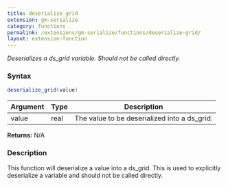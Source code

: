 ```yaml
---
title: deserialize_grid
extension: gm-serialize
category: functions
permalink: /extensions/gm-serialize/functions/deserialize-grid/
layout: extension-function
---
```


_Deserializes a ds_grid variable. Should not be called directly._

### Syntax
```cs
deserialize_grid(value)
```

| Argument | Type | Description |
| --- | --- | --- |
| value | real | The value to be deserialized into a ds_grid. |

**Returns:** N/A

### Description
This function will deserialize a value into a ds_grid. This is used to explicitly deserialize a variable and should not be called directly.